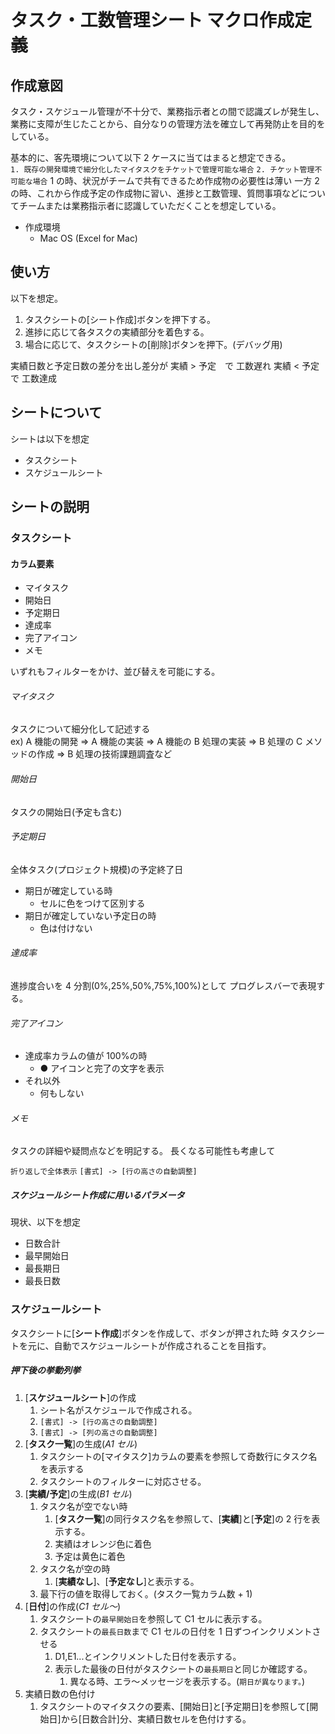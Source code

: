# タスク・工数管理シート マクロ作成定義

## 作成意図

タスク・スケジュール管理が不十分で、業務指示者との間で認識ズレが発生し、業務に支障が生じたことから、自分なりの管理方法を確立して再発防止を目的をしている。

基本的に、客先環境について以下 2 ケースに当てはまると想定できる。  
`1. 既存の開発環境で細分化したマイタスクをチケットで管理可能な場合`
`2. チケット管理不可能な場合`
1 の時、状況がチームで共有できるため作成物の必要性は薄い
一方 2 の時、これから作成予定の作成物に習い、進捗と工数管理、質問事項などについてチームまたは業務指示者に認識していただくことを想定している。

- 作成環境
  - Mac OS (Excel for Mac)

## 使い方

以下を想定。

1. タスクシートの[シート作成]ボタンを押下する。
1. 進捗に応じて各タスクの実績部分を着色する。
1. 場合に応じて、タスクシートの[削除]ボタンを押下。(デバッグ用)

実績日数と予定日数の差分を出し差分が
実績 > 予定　で 工数遅れ
実績 < 予定　で 工数達成

## シートについて

シートは以下を想定

- タスクシート
- スケジュールシート

## シートの説明

### タスクシート

#### カラム要素

- マイタスク
- 開始日
- 予定期日
- 達成率
- 完了アイコン
- メモ

いずれもフィルターをかけ、並び替えを可能にする。

###### マイタスク

タスクについて細分化して記述する  
ex) A 機能の開発 => A 機能の実装 => A 機能の B 処理の実装 => B 処理の C メソッドの作成 => B 処理の技術課題調査など

###### 開始日

タスクの開始日(予定も含む)

###### 予定期日

全体タスク(プロジェクト規模)の予定終了日

- 期日が確定している時
  - セルに色をつけて区別する
- 期日が確定していない予定日の時
  - 色は付けない

###### 達成率

進捗度合いを 4 分割(0%,25%,50%,75%,100%)として
プログレスバーで表現する。

###### 完了アイコン

- 達成率カラムの値が 100%の時
  - ● アイコンと完了の文字を表示
- それ以外
  - 何もしない

###### メモ

タスクの詳細や疑問点などを明記する。
長くなる可能性も考慮して

`折り返しで全体表示`
`[書式] -> [行の高さの自動調整]`

##### スケジュールシート作成に用いるパラメータ

現状、以下を想定

- 日数合計
- 最早開始日
- 最長期日
- 最長日数

### スケジュールシート

タスクシートに[**シート作成**]ボタンを作成して、ボタンが押された時
タスクシートを元に、自動でスケジュールシートが作成されることを目指す。

##### 押下後の挙動列挙

1. [**スケジュールシート**]の作成
   1. シート名がスケジュールで作成される。
   1. `[書式] -> [行の高さの自動調整]`
   1. `[書式] -> [列の高さの自動調整]`
1. [**タスク一覧**]の生成(_A1 セル_)
   1. タスクシートの[マイタスク]カラムの要素を参照して奇数行にタスク名を表示する
   1. タスクシートのフィルターに対応させる。
1. [**実績/予定**]の生成(_B1 セル_)
   1. タスク名が空でない時
      1. [**タスク一覧**]の同行タスク名を参照して、[**実績**]と[**予定**]の 2 行を表示する。
      1. 実績はオレンジ色に着色
      1. 予定は黄色に着色
   1. タスク名が空の時
      1. [**実績なし**]、[**予定なし**]と表示する。
   1. 最下行の値を取得しておく。(タスク一覧カラム数 + 1)
1. [**日付**]の作成(_C1 セル〜_)
   1. タスクシートの`最早開始日`を参照して C1 セルに表示する。
   1. タスクシートの`最長日数`まで C1 セルの日付を 1 日ずつインクリメントさせる
      1. D1,E1...とインクリメントした日付を表示する。
      1. 表示した最後の日付がタスクシートの`最長期日`と同じか確認する。
         1. 異なる時、エラ〜メッセージを表示する。(`期日が異なります。`)
1. 実績日数の色付け
   1. タスクシートのマイタスクの要素、[開始日]と[予定期日]を参照して[開始日]から[日数合計]分、実績日数セルを色付けする。
